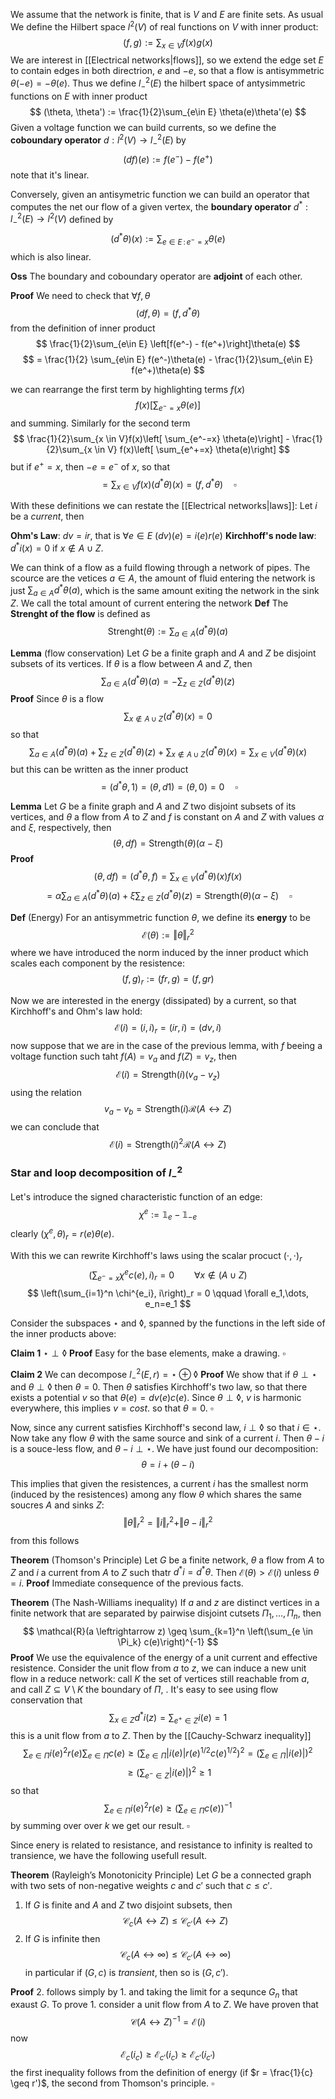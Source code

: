 We assume that the network is finite, that is $V$ and $E$ are finite sets.
As usual We define the Hilbert space $l^2(V)$ of real functions on $V$ with inner product:
$$
(f,g) := \sum_{x \in V}f(x)g(x)
$$
We are interest in [[Electrical networks|flows]], so we extend the edge set $E$ to contain edges in both directrion, $e$ and $-e$, so that a flow is antisymmetric $\theta(-e) = -\theta(e)$. Thus we define $l_{-}^2(E)$ the hilbert space of antysimmetric functions on $E$ with inner product
$$
(\theta, \theta') := \frac{1}{2}\sum_{e\in E} \theta(e)\theta'(e)
$$
Given a voltage function we can build currents, so we define the **coboundary operator** $d: l^2(V)\to l_{-}^2(E)$ by
$$
(df)(e) := f(e^-) - f(e^+)
$$
note that it's linear.

Conversely, given an antisymetric function we can build an operator that computes the net our flow of a given vertex, the **boundary operator** $d^*: l_{-}^2(E) \to l^2(V)$ defined by
$$
(d^*\theta)(x) := \sum_{e \in E\,:\,e^-= x} \theta(e)
$$
which is also linear. 

**Oss** The boundary and coboundary operator are **adjoint** of each other.

**Proof** We need to check that $\forall f, \theta$ 
$$
(df, \theta) = (f,d^*\theta)
$$
from the definition of inner product
$$
\frac{1}{2}\sum_{e\in E} \left[f(e^-) - f(e^+)\right]\theta(e)
$$
$$
= \frac{1}{2} \sum_{e\in E} f(e^-)\theta(e) - \frac{1}{2}\sum_{e\in E} f(e^+)\theta(e)
$$

we can rearrange the first term by highlighting terms $f(x)$
$$
f(x)\left[ \sum_{e^-=x} \theta(e)\right]
$$
and summing. Similarly for the second term
$$
\frac{1}{2}\sum_{x \in V}f(x)\left[ \sum_{e^-=x} \theta(e)\right] - \frac{1}{2}\sum_{x \in V} f(x)\left[ \sum_{e^+=x} \theta(e)\right]
$$
but if $e^+ = x$, then $-e = e^-$ of $x$, so that
$$
= \sum_{x\in V} f(x)(d^*\theta)(x) = (f,d^*\theta) \quad \square
$$

With these definitions we can restate the [[Electrical networks|laws]]:
Let $i$ be a _current_, then

**Ohm's Law**:                   $dv = ir$, that is $\forall e \in E$ $(dv)(e) = i(e)r(e)$
**Kirchhoff's node law**:   $d^*i(x) = 0$ if $x \notin A \cup Z$.


We can think of a flow as a fuild flowing through a network of pipes. The scource are the vetices $a \in A$, the amount of fluid entering the network is just $\sum_{a \in A} d^*\theta(a)$, which is the same amount exiting the network in the sink $Z$.
We call the total amount of current entering the network 
**Def** The **Strenght of the flow** is defined as
$$
\text{Strenght}(\theta) := \sum_{a \in A} (d^*\theta)(a)
$$

**Lemma** (flow conservation) Let $G$ be a finite graph and $A$ and $Z$ be disjoint subsets of its vertices. If $\theta$ is a flow between $A$ and $Z$, then
$$
\sum_{a \in A} (d^*\theta)(a) = - \sum_{z \in Z} (d^*\theta)(z)
$$
**Proof** Since $\theta$ is a flow 
$$
\sum_{x \notin A \cup Z} (d^*\theta)(x) = 0
$$
so that
$$
\sum_{a \in A} (d^*\theta)(a) + \sum_{z \in Z} (d^*\theta)(z) +\sum_{x \notin A \cup Z} (d^*\theta)(x) = \sum_{x \in V}(d^*\theta)(x) 
$$
but this can be written as the inner product
$$
= (d^*\theta, 1) = (\theta, d1) = (\theta, 0) = 0 \quad \square
$$


**Lemma** Let $G$ be a finite graph and $A$ and $Z$ two disjoint subsets of its vertices, and $\theta$ a flow from $A$ to $Z$ and $f$ is constant on $A$ and $Z$ with values $\alpha$ and $\xi$, respectively, then
$$
(\theta, df) = \text{Strength}(\theta)(\alpha-\xi)
$$
**Proof** 
$$
(\theta, df) = (d^*\theta, f) = \sum_{x \in V} (d^*\theta)(x)f(x)
$$
$$
= \alpha\sum_{a \in A} (d^*\theta)(a) + \xi \sum_{z \in Z}(d^*\theta)(z) = \text{Strength}(\theta)(\alpha-\xi) \quad \square
$$

**Def** (Energy) For an antisymmetric function $\theta$, we define its **energy** to be
$$
\mathcal{E}(\theta) := \Vert \theta \Vert_r^2
$$
where we have introduced the norm induced by the inner product which scales each component by the resistence:
$$
(f,g)_r := (fr,g) = (f,gr)
$$

Now we are interested in the energy (dissipated) by a current, so that Kirchhoff's and Ohm's law hold:
$$
\mathcal{E}(i) = (i,i)_r = (ir,i) = (dv,i)
$$
now suppose that we are in the case of the previous lemma, with $f$ beeing a voltage function such taht $f(A)=v_a$ and $f(Z) = v_z$, then
$$
\mathcal{E}(i) = \text{Strength}(i)(v_a-v_z) 
$$
using the relation
$$
v_a-v_b = \text{Strength}(i)\mathcal{R}(A \leftrightarrow Z) 
$$
we can conclude that
$$
\mathcal{E}(i) = \text{Strength}(i)^2 \mathcal{R}(A \leftrightarrow Z) 
$$

### Star and loop decomposition of $l^2_-$

Let's introduce the signed characteristic function of an edge:
$$
\chi^e := \mathbb{1}_e -\mathbb{1}_{-e}
$$
clearly $(\chi^e, \theta)_r = r(e)\theta(e)$.

With this we can rewrite Kirchhoff's laws using the scalar procuct $(\cdot,\cdot)_r$
$$
\left(\sum_{e^-=x} \chi^ec(e), i\right)_r =0 \qquad \forall x \notin (A \cup Z)
$$
$$
\left(\sum_{i=1}^n \chi^{e_i}, i\right)_r = 0 \qquad \forall e_1,\dots, e_n=e_1
$$

Consider the subspaces $\star$ and $◊$, spanned by the functions in the left side of the inner products above:

**Claim 1** $\star \perp ◊$ 
**Proof** Easy for the base elements, make a drawing. $\square$

**Claim 2** We can decompose $l^2_-(E,r) = \star \oplus ◊$ 
**Proof** We show that if $\theta \perp \star$ and $\theta \perp ◊$ then $\theta = 0$.
Then $\theta$ satisfies Kirchhoff's two law, so that there exists a potential $v$ so that $\theta(e) = dv(e)c(e)$. Since $\theta \perp ◊$, $v$ is harmonic everywhere, this implies $v = cost.$ so that $\theta = 0$. $\square$

Now, since any current satisfies Kirchhoff's second law, $i \perp \lozenge$ so that $i \in \star$.
Now take any flow $\theta$ with the same source and sink of a current $i$. Then $\theta-i$ is a souce-less flow, and $\theta-i \perp \star$. We have just found our decomposition:
$$
\theta = i + (\theta -i)
$$

This implies that given the resistences, a current $i$ has the smallest norm (induced by the resistences) among any flow $\theta$ which shares the same soucres $A$ and sinks $Z$:
$$
\Vert \theta \Vert_r^2 = \Vert i \Vert_r^2 + \Vert \theta-i\Vert_r^2
$$
from this follows

**Theorem** (Thomson's Principle) Let $G$ be a finite network, $\theta$ a flow from $A$ to $Z$ and $i$ a current from $A$ to $Z$ such thatr $d^*i = d^*\theta$. 
Then $\mathcal{E}(\theta) > \mathcal{E}(i)$ unless $\theta = i$.
**Proof** Immediate consequence of the previous facts.


**Theorem** (The Nash-Williams inequality) If $a$ and $z$  are distinct vertices in a finite network that are separated by pairwise disjoint cutsets $\Pi_1,\dots,\Pi_n$, then
$$
\mathcal{R}(a \leftrightarrow z) \geq \sum_{k=1}^n \left(\sum_{e \in \Pi_k} c(e)\right)^{-1}
$$
**Proof** We use the equivalence of the energy of a unit current and effective resistence. Consider the unit flow from $a$ to $z$, we can induce a new unit flow in a reduce network: call $K$ the set of vertices still reachable from $a$, and call $Z\subseteq V \setminus K$  the boundary of $\Pi$, . It's easy to see using flow conservation that 
$$
\sum_{x \in Z} d^*i(z) = \sum_{e^+ \in Z} i(e) = 1
$$
this is a unit flow from $a$ to $Z$.  Then by the [[Cauchy-Schwarz inequality]]
$$
\sum_{e \in \Pi} i(e)^2 r(e) \sum_{e \in \Pi} c(e) \geq \left(\sum_{e \in \Pi} |i(e)|r(e)^{1/2}c(e)^{1/2}\right)^2 = 
\left( \sum_{e \in \Pi} |i(e)|\right)^2 
$$
$$
\geq \left( \sum_{e^- \in Z} |i(e)|\right)^2 \geq 1
$$
so that
$$
\sum_{e \in \Pi} i(e)^2 r(e) \geq \left(\sum_{e \in \Pi} c(e)\right)^{-1}
$$
by summing over over $k$ we get our result. $\square$


Since enery is related to resistance, and resistance to infinity is realted to transience, we have the following usefull result.

**Theorem** (Rayleigh’s Monotonicity Principle) Let $G$ be a connected graph with two sets of non-negative weights $c$ and $c'$ such that $c \leq c'$.
1. If $G$ is finite and $A$ and $Z$ two disjoint subsets, then
$$
\mathcal{C}_c(A \leftrightarrow Z) \leq \mathcal{C}_{c'}(A \leftrightarrow Z)
$$
2. If $G$ is infinite then 
$$
\mathcal{C}_c(A \leftrightarrow \infty) \leq \mathcal{C}_{c'}(A \leftrightarrow \infty)
$$
in particular if $(G,c)$ is _transient_, then so is $(G,c')$.

**Proof** $2.$ follows simply by $1.$ and taking the limit for a sequnce $G_n$ that exaust $G$. 
To prove $1.$ consider a unit flow from $A$ to $Z$. We have proven that
$$
\mathcal{C}(A \leftrightarrow Z)^{-1} = \mathcal{E}(i)
$$
now
$$
\mathcal{E}_c(i_c) \geq \mathcal{E}_{c'}(i_c) \geq \mathcal{E}_{c'}(i_{c'})
$$
the first inequality follows from the definition of energy (if $r = \frac{1}{c} \geq r')$, the second from Thomson's principle. $\square$
